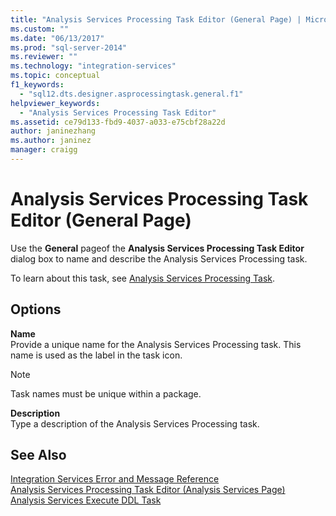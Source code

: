 ```yaml
---
title: "Analysis Services Processing Task Editor (General Page) | Microsoft Docs"
ms.custom: ""
ms.date: "06/13/2017"
ms.prod: "sql-server-2014"
ms.reviewer: ""
ms.technology: "integration-services"
ms.topic: conceptual
f1_keywords: 
  - "sql12.dts.designer.asprocessingtask.general.f1"
helpviewer_keywords: 
  - "Analysis Services Processing Task Editor"
ms.assetid: ce79d133-fbd9-4037-a033-e75cbf28a22d
author: janinezhang
ms.author: janinez
manager: craigg
---
```

# Analysis Services Processing Task Editor (General Page)
  Use the **General** pageof the **Analysis Services Processing Task Editor** dialog box to name and describe the Analysis Services Processing task.  
  
 To learn about this task, see [Analysis Services Processing Task](control-flow/analysis-services-processing-task.md).  
  
## Options  
 **Name**  
 Provide a unique name for the Analysis Services Processing task. This name is used as the label in the task icon.  
  
> [!NOTE]  
>  Task names must be unique within a package.  
  
 **Description**  
 Type a description of the Analysis Services Processing task.  
  
## See Also  
 [Integration Services Error and Message Reference](../../2014/integration-services/integration-services-error-and-message-reference.md)   
 [Analysis Services Processing Task Editor &#40;Analysis Services Page&#41;](../../2014/integration-services/analysis-services-processing-task-editor-analysis-services-page.md)   
 [Analysis Services Execute DDL Task](control-flow/analysis-services-execute-ddl-task.md)  
  
  
